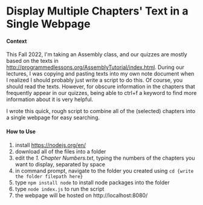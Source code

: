 # Display Multiple Chapters' Text in a Single Webpage

#### Context

This Fall 2022, I'm taking an Assembly class, and our quizzes are mostly based on the texts in http://programmedlessons.org/AssemblyTutorial/index.html.
During our lectures, I was copying and pasting texts into my own note document when I realized I should probably just write a script to do this.
Of course, you should read the texts. However, for obscure information in the chapters that frequently appear in our quizzes, being able to ctrl+f a keyword to find more information about it is very helpful.


I wrote this quick, rough script to combine all of the (selected) chapters into a single webpage for easy searching.

#### How to Use
1. install https://nodejs.org/en/
2. download all of the files into a folder
3. edit the *1. Chapter Numbers.txt*, typing the numbers of the chapters you want to display, separated by space
4. in command prompt, navigate to the folder you created using `cd {write the folder filepath here}`
5. type `npm install node` to install node packages into the folder
6. type `node index.js` to run the script
7. the webpage will be hosted on http://localhost:8080/
